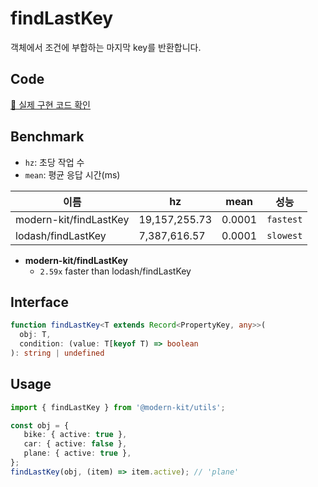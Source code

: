 # findLastKey

객체에서 조건에 부합하는 마지막 key를 반환합니다.

## Code

[🔗 실제 구현 코드 확인](https://github.com/modern-agile-team/modern-kit/blob/main/packages/utils/src/object/findLastKey/index.ts)

## Benchmark

- `hz`: 초당 작업 수
- `mean`: 평균 응답 시간(ms)

| 이름                   | hz            | mean   | 성능        |
| ---------------------- | ------------- | ------ | ----------- |
| modern-kit/findLastKey | 19,157,255.73 | 0.0001 | `fastest` |
| lodash/findLastKey     | 7,387,616.57  | 0.0001 | `slowest` |

- **modern-kit/findLastKey**
  - `2.59x` faster than lodash/findLastKey

## Interface

```ts
function findLastKey<T extends Record<PropertyKey, any>>(
  obj: T,
  condition: (value: T[keyof T) => boolean
): string | undefined
```

## Usage

```ts
import { findLastKey } from '@modern-kit/utils';

const obj = {
   bike: { active: true },
   car: { active: false },
   plane: { active: true },
};
findLastKey(obj, (item) => item.active); // 'plane'
```
